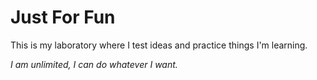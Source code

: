 # Just For Fun

This is my laboratory where I test ideas and practice things I'm learning.

*I am unlimited, I can do whatever I want.*

